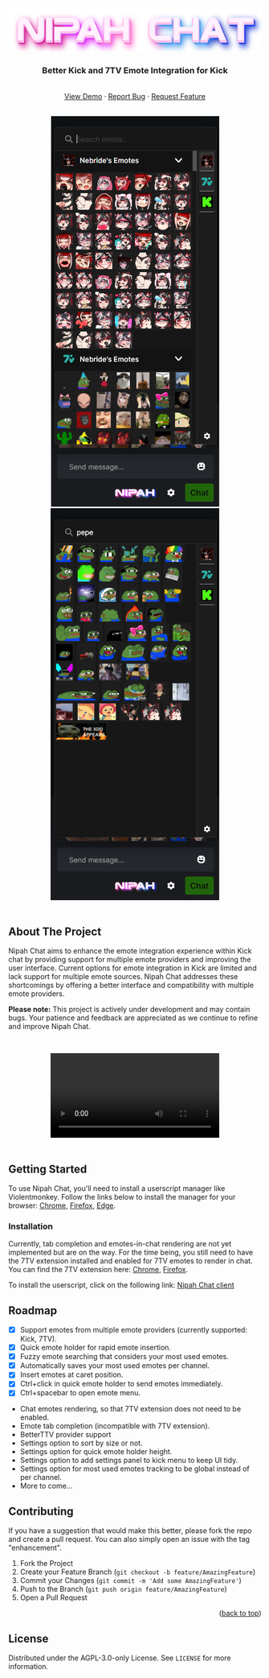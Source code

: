 <a name="readme-top"></a>

<br />
<div align="center">
  <a href="https://github.com/Xzensi/Nipah-Chat">
    <img src="dist/logo_full.png" alt="Nipah" height="90">
  </a>

  <h3 align="center">Better Kick and 7TV Emote Integration for Kick</h3>

  <p align="center">
    <br />
    <a href="#demo-video">View Demo</a>
    ·
    <a href="https://github.com/Xzensi/Nipah-Chat/issues">Report Bug</a>
    ·
    <a href="https://github.com/Xzensi/Nipah-Chat/issues">Request Feature</a>
  </p>
  <br />
  
  <img src="demo/screenshot_2.png" />
  <img src="demo/screenshot_3.png" />
</div>

<br />

## About The Project

Nipah Chat aims to enhance the emote integration experience within Kick chat by providing support for multiple emote providers and improving the user interface. Current options for emote integration in Kick are limited and lack support for multiple emote sources. Nipah Chat addresses these shortcomings by offering a better interface and compatibility with multiple emote providers. 

<b>Please note:</b> This project is actively under development and may contain bugs. Your patience and feedback are appreciated as we continue to refine and improve Nipah Chat.

<a name="demo-video"></a>
<br />
<div align="center">
  <video src="https://github.com/Xzensi/Nipah-Chat/assets/14015478/62d07ea5-b629-41a2-990f-47d8ba51c91b" align="center" width="336"></video>
</div>
<br />

## Getting Started

To use Nipah Chat, you'll need to install a userscript manager like Violentmonkey. Follow the links below to install the manager for your browser: [Chrome](https://chrome.google.com/webstore/detail/violentmonkey/jinjaccalgkegednnccohejagnlnfdag), [Firefox](https://addons.mozilla.org/en-US/firefox/addon/violentmonkey/), [Edge](https://microsoftedge.microsoft.com/addons/detail/violentmonkey/eeagobfjdenkkddmbclomhiblgggliao).

### Installation

Currently, tab completion and emotes-in-chat rendering are not yet implemented but are on the way. For the time being, you still need to have the 7TV extension installed and enabled for 7TV emotes to render in chat. You can find the 7TV extension here: [Chrome](https://chromewebstore.google.com/detail/7tv/ammjkodgmmoknidbanneddgankgfejfh), [Firefox](https://7tv.app/).

To install the userscript, click on the following link: [Nipah Chat client](https://github.com/Xzensi/NipahChat/raw/master/dist/client.user.js)

## Roadmap

-   [x] Support emotes from multiple emote providers (currently supported: Kick, 7TV).
-   [x] Quick emote holder for rapid emote insertion.
-   [x] Fuzzy emote searching that considers your most used emotes.
-   [x] Automatically saves your most used emotes per channel.
-   [x] Insert emotes at caret position.
-   [x] Ctrl+click in quick emote holder to send emotes immediately.
-   [x] Ctrl+spacebar to open emote menu.

-   Chat emotes rendering, so that 7TV extension does not need to be enabled.
-   Emote tab completion (incompatible with 7TV extension).
-   BetterTTV provider support
-   Settings option to sort by size or not.
-   Settings option for quick emote holder height.
-   Settings option to add settings panel to kick menu to keep UI tidy.
-   Settings option for most used emotes tracking to be global instead of per channel.
-   More to come...

## Contributing

If you have a suggestion that would make this better, please fork the repo and create a pull request. You can also simply open an issue with the tag "enhancement".

1. Fork the Project
2. Create your Feature Branch (`git checkout -b feature/AmazingFeature`)
3. Commit your Changes (`git commit -m 'Add some AmazingFeature'`)
4. Push to the Branch (`git push origin feature/AmazingFeature`)
5. Open a Pull Request

<p align="right">(<a href="#readme-top">back to top</a>)</p>

## License

Distributed under the AGPL-3.0-only License. See `LICENSE` for more information.
